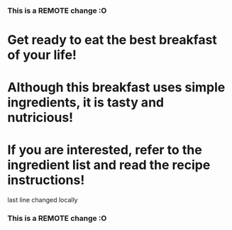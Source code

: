 ### This is a REMOTE change :O
# Get ready to eat the best breakfast of your life!
# Although this breakfast uses simple ingredients, it is tasty and nutricious!
# If you are interested, refer to the ingredient list and read the recipe instructions!
last line changed locally
### This is a REMOTE change :O


